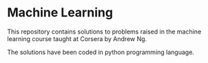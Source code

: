 # Machine Learning


This repository contains solutions to problems raised in the machine learning course taught at Corsera by Andrew Ng.

The solutions have been coded in python programming language.
